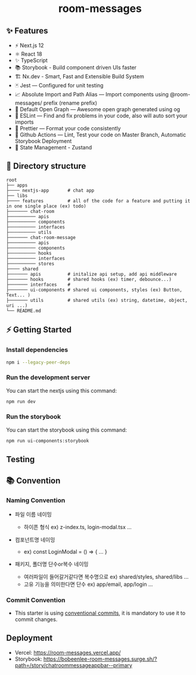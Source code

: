 <div align="center">
<h1>room-messages</h1>

</div>

## ✨ Features

- ⚡️ Next.js 12
- ⚛️ React 18
- ✨ TypeScript
- 📚 Storybook - Build component driven UIs faster
- 🏗 Nx.dev - Smart, Fast and Extensible Build System
- 🃏 Jest — Configured for unit testing
- 📈 Absolute Import and Path Alias — Import components using @room-messages/ prefix (rename prefix)
- 👀 Default Open Graph — Awesome open graph generated using og
- 📏 ESLint — Find and fix problems in your code, also will auto sort your imports
- 💖 Prettier — Format your code consistently
- 👷 Github Actions — Lint, Test your code on Master Branch, Automatic Storybook Deployment
- 📗 State Management - Zustand

## 📂 Directory structure

    root
    ├── apps
    ├──── nextjs-app       # chat app
    ├── libs
    ├──── features         # all of the code for a feature and putting it in one single place (ex) todo)
    ├─────── chat-room
    ├────────── apis
    ├────────── components
    ├────────── interfaces
    ├────────── utils
    ├─────── chat-room-message
    ├────────── apis
    ├────────── components
    ├────────── hooks
    ├────────── interfaces
    ├────────── stores
    ├──── shared
    ├─────── apis          # initalize api setup, add api middleware
    ├─────── hooks         # shared hooks (ex) timer, debounce...)
    ├─────── interfaces    #
    ├─────── ui-components # shared ui components, styles (ex) Button, Text... )
    ├─────── utils         # shared utils (ex) string, datetime, object, uri ...)
    └── README.md

## ⚡️ Getting Started

### Install dependencies

```bash
npm i --legacy-peer-deps
```

### Run the development server

You can start the nextjs using this command:

```bash
npm run dev
```

### Run the storybook

You can start the storybook using this command:

```bash
npm run ui-components:storybook
```

## Testing

## 📚 Convention

### Naming Convention

- 파일 이름 네이밍
  - 하이픈 형식 ex) z-index.ts, login-modal.tsx ...
- 컴포넌트명 네이밍
  - ex) const LoginModal = () => { ... }
- 패키지, 폴더명 단수or복수 네이밍

  - 여러파일이 들어갈거같다면 복수명으로
    ex) shared/styles, shared/libs ...
  - 고유 기능을 의미한다면 단수
    ex) app/email, app/login ...

### Commit Convention

- This starter is using [conventional commits](https://www.conventionalcommits.org/en/v1.0.0/), it is mandatory to use it to commit changes.

## Deployment

- Vercel: https://room-messages.vercel.app/
- Storybook: https://bobeenlee-room-messages.surge.sh/?path=/story/chatroommessageappbar--primary

